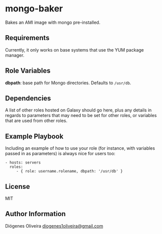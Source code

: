 mongo-baker
=========

Bakes an AMI image with mongo pre-installed.

Requirements
------------

Currently, it only works on base systems that use the YUM package manager.

Role Variables
--------------

**dbpath**: base path for Mongo directories. Defaults to `/usr/db`.

Dependencies
------------

A list of other roles hosted on Galaxy should go here, plus any details in regards to parameters that may need to be set for other roles, or variables that are used from other roles.

Example Playbook
----------------

Including an example of how to use your role (for instance, with variables passed in as parameters) is always nice for users too:

    - hosts: servers
      roles:
         - { role: username.rolename, dbpath: '/usr/db' }

License
-------

MIT

Author Information
------------------

Diógenes Oliveira
diogenes1oliveira@gmail.com